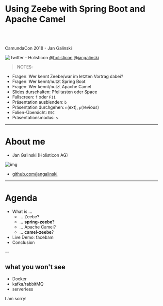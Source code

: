 # Using Zeebe with Spring Boot and Apache Camel
<br/>
<br/>
<br/>
CamundaCon 2018 - Jan Galinski

![Twitter - Holisticon](images/brand/tweet_logo.png) <!-- .element: class="inline" style="max-height:32px; vertical-align: top; " --> 
    [@holisticon](https://twitter.com/holisticon)
    [@jangalinski](https://twitter.com/jangalinski)<br />

<!-- .slide: class="title" data-background="images/brand/grass_footer.png" data-background-repeat="repeat-x" data-background-position="bottom center" data-background-size="inherit" -->


>NOTES:
* Fragen: Wer kennt Zeebe/war im letzten Vortrag dabei?
* Fragen: Wer kennt/nutzt Spring Boot
* Fragen: Wer kennt/nutzt Apache Camel
* Slides durschalten: Pfeiltasten oder Space
* Fullscreen: `f` oder `F11`
* Präsentation ausblenden: `b`
* Präsentation durchgehen: `n`(ext), `p`(revious)
* Folien-Übersicht: `ESC`
* Präsentationsmodus: `s`

---

# About me

* Jan Galinski (Holisticon AG)

![img](images/jangalinski.jpg)<!-- .element: class="big-image no-border" style="width:40%;height:40%"-->

* [github.com/jangalinski](https://github.com/jangalinski)

---

# Agenda

* What is ...
  * ... Zeebe?
  * ... **spring-zeebe**?
  * ... Apache Camel?
  * ... **camel-zeebe**?
* Live Demo: facebam 
* Conclusion 

--

## what you won't see

* Docker
* kafka/rabbitMQ
* serverless

I am sorry!

